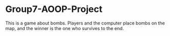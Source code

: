 # Group7-AOOP-Project
This is a game about bombs. Players and the computer place bombs on the map, and the winner is the one who survives to the end.

